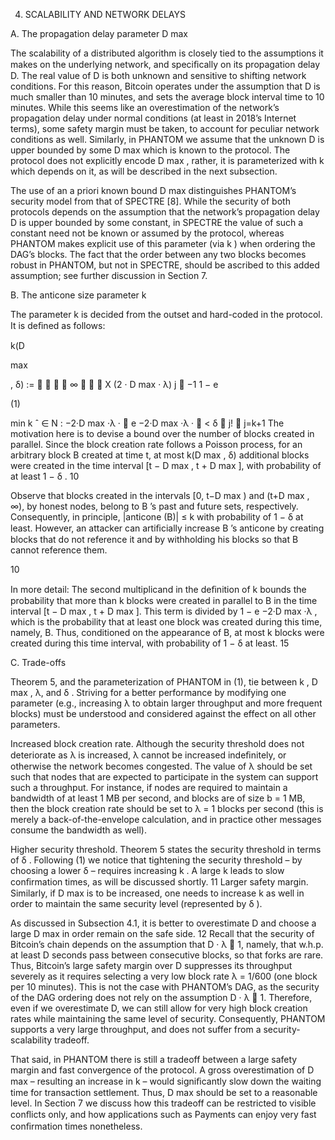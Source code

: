 4. SCALABILITY AND NETWORK DELAYS

A. The propagation delay parameter D max

The scalability of a distributed algorithm is closely tied to the assumptions it makes on the underlying network, and speciﬁcally on its propagation delay D. The real value of D is both unknown and sensitive to shifting network conditions. For this reason, Bitcoin operates under the assumption that D is much smaller than 10 minutes, and sets the average block interval time to 10 minutes. While this seems like an overestimation of the network’s propagation delay under normal conditions (at least in 2018’s Internet terms), some safety margin must be taken, to account for peculiar network conditions as well. Similarly, in PHANTOM we assume that the unknown D is upper bounded by some D max which is known to the protocol. The protocol does not explicitly encode D max , rather, it is parameterized with k which depends on it, as will be described in the next subsection.

The use of an a priori known bound D max distinguishes PHANTOM’s security model from that of SPECTRE [8]. While the security of both protocols depends on the assumption that the network’s propagation delay D is upper bounded by some constant, in SPECTRE the value of such a constant need not be known or assumed by the protocol, whereas PHANTOM makes explicit use of this parameter (via k ) when ordering the DAG’s blocks. The fact that the order between any two blocks becomes robust in PHANTOM, but not in SPECTRE, should be ascribed to this added assumption; see further discussion in Section 7.

B. The anticone size parameter k

The parameter k is decided from the outset and hard-coded in the protocol. It is deﬁned as follows:

k(D

max

, δ) :=     ∞    X (2 · D max · λ) j  −1 1 − e

(1)

min k ˆ ∈ N : −2·D max ·λ ·  e −2·D max ·λ ·  < δ  j!  j=k+1 The motivation here is to devise a bound over the number of blocks created in parallel. Since the block creation rate follows a Poisson process, for an arbitrary block B created at time t, at most k(D max , δ) additional blocks were created in the time interval [t − D max , t + D max ], with probability of at least 1 − δ . 10

Observe that blocks created in the intervals [0, t−D max ) and (t+D max , ∞), by honest nodes, belong to B ’s past and future sets, respectively. Consequently, in principle, |anticone (B)| ≤ k with probability of 1 − δ at least. However, an attacker can artiﬁcially increase B ’s anticone by creating blocks that do not reference it and by withholding his blocks so that B cannot reference them.

10

In more detail: The second multiplicand in the deﬁnition of k bounds the probability that more than k blocks were created in parallel to B in the time interval [t − D max , t + D max ]. This term is divided by 1 − e −2·D max ·λ , which is the probability that at least one block was created during this time, namely, B. Thus, conditioned on the appearance of B, at most k blocks were created during this time interval, with probability of 1 − δ at least. 15

C. Trade-offs

Theorem 5, and the parameterization of PHANTOM in (1), tie between k , D max , λ, and δ . Striving for a better performance by modifying one parameter (e.g., increasing λ to obtain larger throughput and more frequent blocks) must be understood and considered against the effect on all other parameters.

Increased block creation rate. Although the security threshold does not deteriorate as λ is increased, λ cannot be increased indeﬁnitely, or otherwise the network becomes congested. The value of λ should be set such that nodes that are expected to participate in the system can support such a throughput. For instance, if nodes are required to maintain a bandwidth of at least 1 MB per second, and blocks are of size b = 1 MB, then the block creation rate should be set to λ = 1 blocks per second (this is merely a back-of-the-envelope calculation, and in practice other messages consume the bandwidth as well).

Higher security threshold. Theorem 5 states the security threshold in terms of δ . Following (1) we notice that tightening the security threshold – by choosing a lower δ – requires increasing k . A large k leads to slow conﬁrmation times, as will be discussed shortly. 11 Larger safety margin. Similarly, if D max is to be increased, one needs to increase k as well in order to maintain the same security level (represented by δ ).

As discussed in Subsection 4.1, it is better to overestimate D and choose a large D max in order remain on the safe side. 12 Recall that the security of Bitcoin’s chain depends on the assumption that D · λ  1, namely, that w.h.p. at least D seconds pass between consecutive blocks, so that forks are rare. Thus, Bitcoin’s large safety margin over D suppresses its throughput severely as it requires selecting a very low block rate λ = 1/600 (one block per 10 minutes). This is not the case with PHANTOM’s DAG, as the security of the DAG ordering does not rely on the assumption D · λ  1. Therefore, even if we overestimate D, we can still allow for very high block creation rates while maintaining the same level of security. Consequently, PHANTOM supports a very large throughput, and does not suffer from a security-scalability tradeoff.

That said, in PHANTOM there is still a tradeoff between a large safety margin and fast convergence of the protocol. A gross overestimation of D max – resulting an increase in k – would signiﬁcantly slow down the waiting time for transaction settlement. Thus, D max should be set to a reasonable level. In Section 7 we discuss how this tradeoff can be restricted to visible conﬂicts only, and how applications such as Payments can enjoy very fast conﬁrmation times nonetheless.
